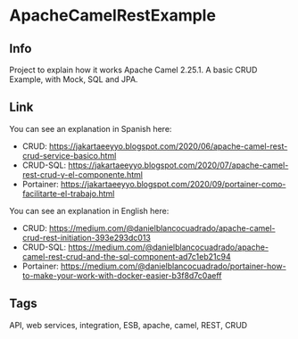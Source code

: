 # ApacheCamelRestExample

## Info

Project to explain how it works Apache Camel 2.25.1. A basic CRUD Example, with Mock, SQL and JPA. 

## Link

You can see an explanation in Spanish here: 

* CRUD: https://jakartaeeyyo.blogspot.com/2020/06/apache-camel-rest-crud-service-basico.html
* CRUD-SQL: https://jakartaeeyyo.blogspot.com/2020/07/apache-camel-rest-crud-y-el-componente.html
* Portainer: https://jakartaeeyyo.blogspot.com/2020/09/portainer-como-facilitarte-el-trabajo.html

You can see an explanation in English here: 

* CRUD: https://medium.com/@danielblancocuadrado/apache-camel-crud-rest-initiation-393e293dc013
* CRUD-SQL: https://medium.com/@danielblancocuadrado/apache-camel-rest-crud-and-the-sql-component-ad7c1eb21c94
* Portainer: https://medium.com/@danielblancocuadrado/portainer-how-to-make-your-work-with-docker-easier-b3f8d7c0aeff

## Tags

API, web services, integration, ESB, apache, camel, REST, CRUD